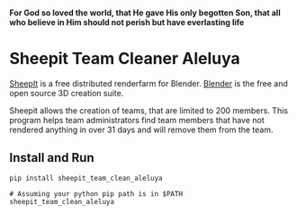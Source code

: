 ####  For God so loved the world, that He gave His only begotten Son, that all who believe in Him should not perish but have everlasting life
# Sheepit Team Cleaner Aleluya

[SheepIt](https://sheepit-renderfarm.com) is a free distributed renderfarm for Blender. 
[Blender](https://blender.org) is the free and open source 3D creation suite. 

Sheepit allows the creation of teams, that are limited to 200 members. 
This program helps team administrators find team members that have not rendered anything in over 31 days
and will remove them from the team.

## Install and Run
```
pip install sheepit_team_clean_aleluya

# Assuming your python pip path is in $PATH 
sheepit_team_clean_aleluya
```


